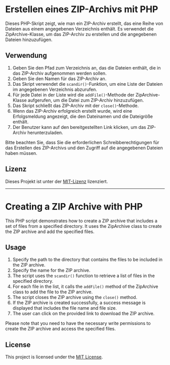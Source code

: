 # Erstellen eines ZIP-Archivs mit PHP

Dieses PHP-Skript zeigt, wie man ein ZIP-Archiv erstellt, das eine Reihe von Dateien aus einem angegebenen Verzeichnis enthält. Es verwendet die ZipArchive-Klasse, um das ZIP-Archiv zu erstellen und die angegebenen Dateien hinzuzufügen.

## Verwendung

1. Geben Sie den Pfad zum Verzeichnis an, das die Dateien enthält, die in das ZIP-Archiv aufgenommen werden sollen.
2. Geben Sie den Namen für das ZIP-Archiv an.
3. Das Skript verwendet die `scandir()`-Funktion, um eine Liste der Dateien im angegebenen Verzeichnis abzurufen.
4. Für jede Datei in der Liste wird die `addFile()`-Methode der ZipArchive-Klasse aufgerufen, um die Datei zum ZIP-Archiv hinzuzufügen.
5. Das Skript schließt das ZIP-Archiv mit der `close()`-Methode.
6. Wenn das ZIP-Archiv erfolgreich erstellt wurde, wird eine Erfolgsmeldung angezeigt, die den Dateinamen und die Dateigröße enthält.
7. Der Benutzer kann auf den bereitgestellten Link klicken, um das ZIP-Archiv herunterzuladen.

Bitte beachten Sie, dass Sie die erforderlichen Schreibberechtigungen für das Erstellen des ZIP-Archivs und den Zugriff auf die angegebenen Dateien haben müssen.

## Lizenz

Dieses Projekt ist unter der [MIT-Lizenz](LICENSE) lizenziert.

----

# Creating a ZIP Archive with PHP

This PHP script demonstrates how to create a ZIP archive that includes a set of files from a specified directory. It uses the ZipArchive class to create the ZIP archive and add the specified files.

## Usage

1. Specify the path to the directory that contains the files to be included in the ZIP archive.
2. Specify the name for the ZIP archive.
3. The script uses the `scandir()` function to retrieve a list of files in the specified directory.
4. For each file in the list, it calls the `addFile()` method of the ZipArchive class to add the file to the ZIP archive.
5. The script closes the ZIP archive using the `close()` method.
6. If the ZIP archive is created successfully, a success message is displayed that includes the file name and file size.
7. The user can click on the provided link to download the ZIP archive.

Please note that you need to have the necessary write permissions to create the ZIP archive and access the specified files.

## License

This project is licensed under the [MIT License](LICENSE).
